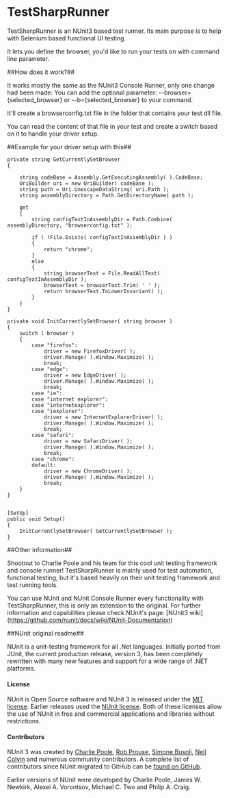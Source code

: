 # TestSharpRunner #

TestSharpRunner is an NUnit3 based test runner. Its main purpose is to help with Selenium based functional UI testing.

It lets you define the browser, you'd like to run your tests on with command line parameter.

##How does it work?##

It works mostly the same as the NUnit3 Console Runner, only one change had been made:
You can add the optional parameter: --browser={selected_browser} or --b={selected_browser} to your command.

It'll create a browserconfig.txt file in the folder that contains your test dll file.

You can read the content of that file in your test and create a switch based on it to handle your driver setup.

##Example for your driver setup with this##

```
private string GetCurrentlySetBrowser
{

    string codeBase = Assembly.GetExecutingAssembly( ).CodeBase;
    UriBuilder uri = new UriBuilder( codeBase );
    string path = Uri.UnescapeDataString( uri.Path );
    string assemblyDirectory = Path.GetDirectoryName( path );
    
    get
    {
        string configTextInAssemblyDir = Path.Combine( assemblyDirectory, "browserconfig.txt" );

        if ( !File.Exists( configTextInAssemblyDir ) )
        {
            return "chrome";
        }
        else
        {
            string browserText = File.ReadAllText( configTextInAssemblyDir );
            browserText = browserText.Trim( ' ' );
            return browserText.ToLowerInvariant( );
        }
    }
}

private void InitCurrentlySetBrowser( string browser )
{
    switch ( browser )
    {
        case "firefox":
            driver = new FirefoxDriver( );
            driver.Manage( ).Window.Maximize( );
            break;
        case "edge":
            driver = new EdgeDriver( );
            driver.Manage( ).Window.Maximize( );
            break;
        case "ie":
        case "internet explorer":
        case "internetexplorer":
        case "iexplorer":
            driver = new InternetExplorerDriver( );
            driver.Manage( ).Window.Maximize( );
            break;
        case "safari":
            driver = new SafariDriver( );
            driver.Manage( ).Window.Maximize( );
            break;
        case "chrome":
        default:
            driver = new ChromeDriver( );
            driver.Manage( ).Window.Maximize( );
            break;
    }
}


[SetUp]
public void Setup()
{
    InitCurrentlySetBrowser( GetCurrentlySetBrowser );
}
```

##Other information##

Shootout to Charlie Poole and his team for this cool unit testing framework and console runner!
TestSharpRunner is mainly used for test automation, functional testing, but it's based heavily on their unit testing framework and test running tools.

You can use NUnit and NUnit Console Runner every functionality with TestSharpRunner, this is only an extension to the original.
For further information and capabilities please check NUnit's page: [NUnit3 wiki] (https://github.com/nunit/docs/wiki/NUnit-Documentation)


##NUnit original readme##

NUnit is a unit-testing framework for all .Net languages. Initially ported from JUnit, the current production release, version 3, has been completely rewritten with many new features and support for a wide range of .NET platforms.

#### License ####

NUnit is Open Source software and NUnit 3 is released under the [MIT license](http://www.nunit.org/nuget/nunit3-license.txt). Earlier releases used the [NUnit license](http://www.nunit.org/nuget/license.html). Both of these licenses allow the use of NUnit in free and commercial applications and libraries without restrictions.

#### Contributors ####

NUnit 3 was created by [Charlie Poole](https://github.com/CharliePoole), [Rob Prouse](https://github.com/rprouse), [Simone Busoli](https://github.com/simoneb), [Neil Colvin](https://github.con/oznetmaster) and numerous community contributors. A complete list of contributors since NUnit migrated to GitHub can be [found on GitHub](https://github.com/nunit/nunit-console/graphs/contributors).

Earlier versions of NUnit were developed by Charlie Poole, James W. Newkirk, Alexei A. Vorontsov, Michael C. Two and Philip A. Craig.
